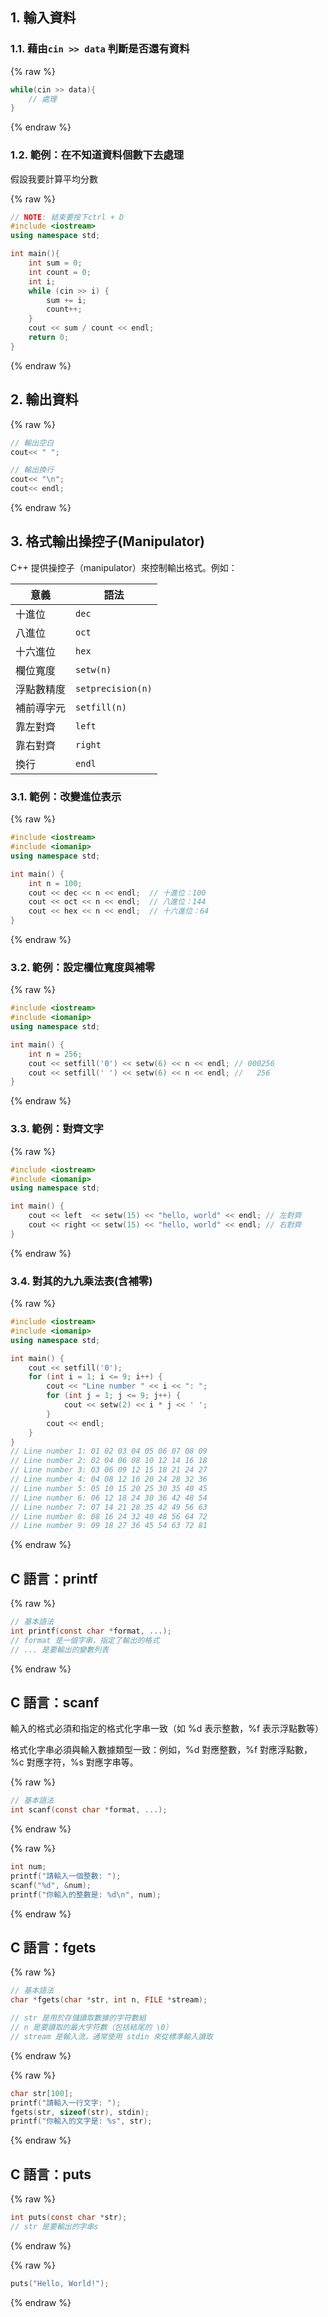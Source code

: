 ## 1. 輸入資料

### 1.1. 藉由`cin >> data` 判斷是否還有資料

{% raw %}

```cpp
while(cin >> data){
    // 處理
}
```

{% endraw %}

### 1.2. 範例：在不知道資料個數下去處理

假設我要計算平均分數

{% raw %}

```cpp
// NOTE: 結束要按下ctrl + D
#include <iostream>
using namespace std;

int main(){
    int sum = 0;
    int count = 0;
    int i;
    while (cin >> i) {
        sum += i;
        count++;
    }
    cout << sum / count << endl;
    return 0;
}
```

{% endraw %}

## 2. 輸出資料

{% raw %}

```cpp
// 輸出空白
cout<< " ";

// 輸出換行
cout<< "\n";
cout<< endl;
```

{% endraw %}

## 3. 格式輸出操控子(Manipulator)

C++ 提供操控子（manipulator）來控制輸出格式。例如：

| 意義       | 語法              |
| ---------- | ----------------- |
| 十進位     | `dec`             |
| 八進位     | `oct`             |
| 十六進位   | `hex`             |
| 欄位寬度   | `setw(n)`         |
| 浮點數精度 | `setprecision(n)` |
| 補前導字元 | `setfill(n)`      |
| 靠左對齊   | `left`            |
| 靠右對齊   | `right`           |
| 換行       | `endl`            |

### 3.1. 範例：改變進位表示

{% raw %}

```cpp
#include <iostream>
#include <iomanip>
using namespace std;

int main() {
    int n = 100;
    cout << dec << n << endl;  // 十進位：100
    cout << oct << n << endl;  // 八進位：144
    cout << hex << n << endl;  // 十六進位：64
}

```

{% endraw %}

### 3.2. 範例：設定欄位寬度與補零

{% raw %}

```cpp
#include <iostream>
#include <iomanip>
using namespace std;

int main() {
    int n = 256;
    cout << setfill('0') << setw(6) << n << endl; // 000256
    cout << setfill(' ') << setw(6) << n << endl; //   256
}
```

{% endraw %}

### 3.3. 範例：對齊文字

{% raw %}

```cpp
#include <iostream>
#include <iomanip>
using namespace std;

int main() {
    cout << left  << setw(15) << "hello, world" << endl; // 左對齊
    cout << right << setw(15) << "hello, world" << endl; // 右對齊
}

```

{% endraw %}

### 3.4. 對其的九九乘法表(含補零)

{% raw %}

```cpp
#include <iostream>
#include <iomanip>
using namespace std;

int main() {
    cout << setfill('0');
    for (int i = 1; i <= 9; i++) {
        cout << "Line number " << i << ": ";
        for (int j = 1; j <= 9; j++) {
            cout << setw(2) << i * j << ' ';
        }
        cout << endl;
    }
}
// Line number 1: 01 02 03 04 05 06 07 08 09
// Line number 2: 02 04 06 08 10 12 14 16 18
// Line number 3: 03 06 09 12 15 18 21 24 27
// Line number 4: 04 08 12 16 20 24 28 32 36
// Line number 5: 05 10 15 20 25 30 35 40 45
// Line number 6: 06 12 18 24 30 36 42 48 54
// Line number 7: 07 14 21 28 35 42 49 56 63
// Line number 8: 08 16 24 32 40 48 56 64 72
// Line number 9: 09 18 27 36 45 54 63 72 81
```

{% endraw %}

## C 語言：printf

{% raw %}

```c
// 基本語法
int printf(const char *format, ...);
// format 是一個字串，指定了輸出的格式
// ... 是要輸出的變數列表
```

{% endraw %}

## C 語言：scanf

輸入的格式必須和指定的格式化字串一致（如 %d 表示整數，%f 表示浮點數等）

格式化字串必須與輸入數據類型一致：例如，%d 對應整數，%f 對應浮點數，%c 對應字符，%s 對應字串等。

{% raw %}

```c
// 基本語法
int scanf(const char *format, ...);
```

{% endraw %}

{% raw %}

```c
int num;
printf("請輸入一個整數: ");
scanf("%d", &num);
printf("你輸入的整數是: %d\n", num);
```

{% endraw %}

## C 語言：fgets

{% raw %}

```c
// 基本語法
char *fgets(char *str, int n, FILE *stream);

// str 是用於存儲讀取數據的字符數組
// n 是要讀取的最大字符數（包括結尾的 \0）
// stream 是輸入流，通常使用 stdin 來從標準輸入讀取
```

{% endraw %}

{% raw %}

```c
char str[100];
printf("請輸入一行文字: ");
fgets(str, sizeof(str), stdin);
printf("你輸入的文字是: %s", str);
```

{% endraw %}

## C 語言：puts

{% raw %}

```c
int puts(const char *str);
// str 是要輸出的字串s
```

{% endraw %}

{% raw %}

```c
puts("Hello, World!");
```

{% endraw %}

